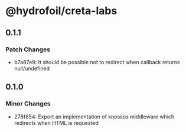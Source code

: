 # @hydrofoil/creta-labs

## 0.1.1

### Patch Changes

- b7a87e9: It should be possible not to redirect when callback returns null/undefined

## 0.1.0

### Minor Changes

- 278f654: Export an implementation of knossos middleware which redirects when HTML is requested
